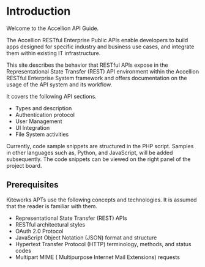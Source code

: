 # Introduction

Welcome to the Accellion API Guide.

The Accellion RESTful Enterprise Public APIs enable developers to build apps designed for specific industry and business use cases, and integrate them within existing IT infrastructure.

This site describes the behavior that RESTful APIs expose in the Representational State Transfer (REST) API environment within the Accellion RESTful Enterprise System framework and offers documentation on the usage of the API system and its workflow. 

It covers the following API sections. 

*	Types and description
*	Authentication protocol 
*	User Management
*	UI Integration
*	File System activities 

Currently, code sample snippets are structured in the PHP script. Samples in other languages such as, Python, and JavaScript, will be added subsequently. The code snippets can be viewed on the right panel of the project board.

## Prerequisites
Kiteworks APTs use the following concepts and technologies. It is assumed that the reader is familiar with them.

* Representational State Transfer (REST) APIs
*	RESTful architectural styles 
* OAuth 2.0 Protocol
* JavaScript Object Notation (JSON) format and structure
* Hypertext Transfer Protocol (HTTP) terminology, methods, and status codes
* Multipart MIME ( Multipurpose Internet Mail Extensions) requests


